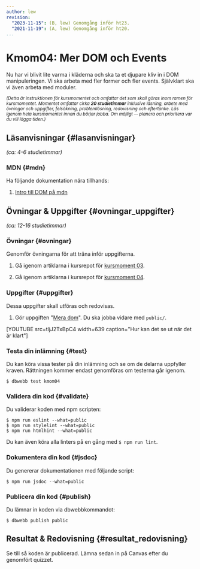 ```yaml
---
author: lew
revision:
  "2023-11-15": (B, lew) Genomgång inför ht23.
  "2021-11-19": (A, lew) Genomgång inför ht20.
...
```


# Kmom04: Mer DOM och Events

Nu har vi blivit lite varma i kläderna och ska ta et djupare kliv in i DOM manipuleringen. Vi ska arbeta med fler former och fler events. Självklart ska vi även arbeta med moduler.

<!--more-->

<!-- [FIGURE src=/image/snapht14/js1-boulder-dash.png caption="Öva arrayer med en Boulderdash klon."] -->

<small><i>(Detta är instruktionen för kursmomentet och omfattar det som skall göras inom ramen för kursmomentet. Momentet omfattar cirka **20 studietimmar** inklusive läsning, arbete med övningar och uppgifter, felsökning, problemlösning, redovisning och eftertanke. Läs igenom hela kursmomentet innan du börjar jobba. Om möjligt -- planera och prioritera var du vill lägga tiden.)</i></small>

## Läsanvisningar {#lasanvisningar}

_(ca: 4-6 studietimmar)_

### MDN {#mdn}

Ha följande dokumentation nära tillhands:

1. [Intro till DOM på mdn](https://developer.mozilla.org/en-US/docs/Web/API/Document_Object_Model/Introduction)

## Övningar & Uppgifter {#ovningar_uppgifter}

_(ca: 12-16 studietimmar)_

### Övningar {#ovningar}

Genomför övningarna för att träna inför uppgifterna.

1. Gå igenom artiklarna i kursrepot för [kursmoment 03](https://github.com/dbwebb-se/js-v2/tree/master/components/03).

2. Gå igenom artiklarna i kursrepot för [kursmoment 04](https://github.com/dbwebb-se/js-v2/tree/master/components/04).

### Uppgifter {#uppgifter}

Dessa uppgifter skall utföras och redovisas.

1. Gör uppgiften "[Mera dom](https://github.com/dbwebb-se/js-v2/blob/master/components/04/assignment-1.md)". Du ska jobba vidare med `public/`.


[YOUTUBE src=tljJ2TxBpC4 width=639 caption="Hur kan det se ut när det är klart"]

### Testa din inlämning {#test}

Du kan köra vissa tester på din inlämning och se om de delarna uppfyller kraven. Rättningen kommer endast genomföras om testerna går igenom.

```console
$ dbwebb test kmom04
```

### Validera din kod {#validate}

Du validerar koden med npm scripten:

```console
$ npm run eslint --what=public
$ npm run stylelint --what=public
$ npm run htmlhint --what=public
```

Du kan även köra alla linters på en gång med `$ npm run lint`.

### Dokumentera din kod {#jsdoc}

Du genererar dokumentationen med följande script:

```console
$ npm run jsdoc --what=public
```


### Publicera din kod {#publish}

Du lämnar in koden via dbwebbkommandot:

```console
$ dbwebb publish public
```

## Resultat & Redovisning {#resultat_redovisning}

Se till så koden är publicerad. Lämna sedan in på Canvas efter du genomfört quizzet.
